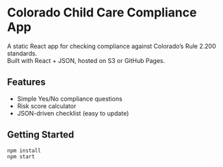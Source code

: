 # Colorado Child Care Compliance App

A static React app for checking compliance against Colorado’s Rule 2.200 standards.  
Built with React + JSON, hosted on S3 or GitHub Pages.

## Features
- Simple Yes/No compliance questions
- Risk score calculator
- JSON-driven checklist (easy to update)

## Getting Started
```bash
npm install
npm start

